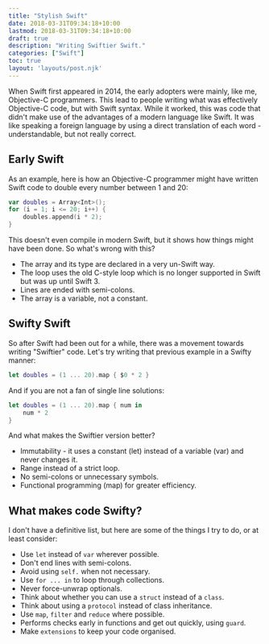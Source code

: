 ```yaml
---
title: "Stylish Swift"
date: 2018-03-31T09:34:18+10:00
lastmod: 2018-03-31T09:34:18+10:00
draft: true
description: "Writing Swiftier Swift."
categories: ["Swift"]
toc: true
layout: 'layouts/post.njk'
---
```


When Swift first appeared in 2014, the early adopters were mainly, like me, Objective-C programmers. This lead to people writing what was effectively Objective-C code, but with Swift syntax. While it worked, this was code that didn't make use of the advantages of a modern language like Swift. It was like speaking a foreign language by using a direct translation of each word - understandable, but not really correct.

<!--more-->

## Early Swift

As an example, here is how an Objective-C programmer might have written Swift code to double every number between 1 and 20:

```swift
var doubles = Array<Int>();
for (i = 1; i <= 20; i++) {
    doubles.append(i * 2);
}
```

This doesn't even compile in modern Swift, but it shows how things might have been done.
So what's wrong with this?

* The array and its type are declared in a very un-Swift way.
* The loop uses the old C-style loop which is no longer supported in Swift but was up until Swift 3.
* Lines are ended with semi-colons.
* The array is a variable, not a constant.

## Swifty Swift

So after Swift had been out for a while, there was a movement towards writing "Swiftier" code.
Let's try writing that previous example in a Swifty manner:

```swift
let doubles = (1 ... 20).map { $0 * 2 }
```

And if you are not a fan of single line solutions:

```swift
let doubles = (1 ... 20).map { num in
    num * 2
}
```

And what makes the Swiftier version better?

* Immutability - it uses a constant (let) instead of a variable (var) and never changes it.
* Range instead of a strict loop.
* No semi-colons or unnecessary symbols.
* Functional programming (map) for greater efficiency.

## What makes code Swifty?

I don't have a definitive list, but here are some of the things I try to do, or at least consider:

* Use `let` instead of `var` wherever possible.
* Don't end lines with semi-colons.
* Avoid using `self.` when not necessary.
* Use `for ... in` to loop through collections.
* Never force-unwrap optionals.
* Think about whether you can use a `struct` instead of a `class`.
* Think about using a `protocol` instead of class inheritance.
* Use `map`, `filter` and `reduce` where possible.
* Performs checks early in functions and get out quickly, using `guard`.
* Make `extensions` to keep your code organised.
